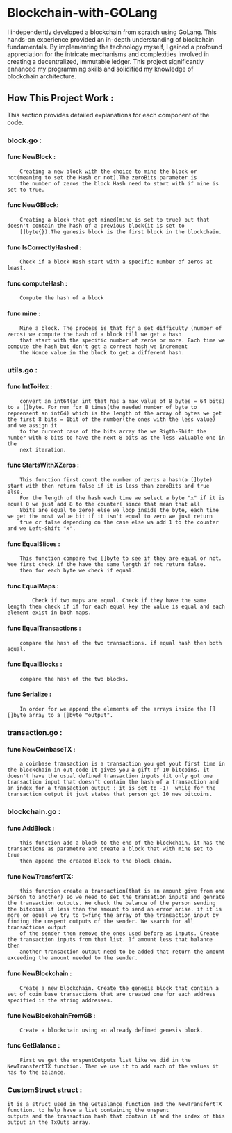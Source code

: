 # Blockchain-with-GOLang

I independently developed a blockchain from scratch using GoLang. This hands-on experience provided an in-depth understanding of blockchain fundamentals. By implementing the technology myself, I gained a profound appreciation for the intricate mechanisms and complexities involved in creating a decentralized, immutable ledger. This project significantly enhanced my programming skills and solidified my knowledge of blockchain architecture.

## How This Project Work :
This section provides detailed explanations for each component of the code.

### block.go :


#### func NewBlock :
        Creating a new block with the choice to mine the block or not(meaning to set the Hash or not).The zeroBits parameter is
        the number of zeros the block Hash need to start with if mine is set to true.

#### func NewGBlock:
        Creating a block that get mined(mine is set to true) but that doesn't contain the hash of a previous block(it is set to
        []byte{}).The genesis block is the first block in the blockchain.

#### func IsCorrectlyHashed :
        Check if a block Hash start with a specific number of zeros at least.

#### func computeHash :
        Compute the hash of a block

#### func mine :
        Mine a block. The process is that for a set difficulty (number of zeros) we compute the hash of a block till we get a hash
        that start with the specific number of zeros or more. Each time we compute the hash but don't get a correct hash we increment
        the Nonce value in the block to get a different hash.


### utils.go :


#### func IntToHex :
        convert an int64(an int that has a max value of 8 bytes = 64 bits) to a []byte. For num for 8 times(the needed number of byte to reprensent an int64) which is the length of the array of bytes we get the first 8 bits = 1bit of the number(the ones with the less value) and we assign it
        to the current case of the bits array the we Rigth-Shift the number with 8 bits to have the next 8 bits as the less valuable one in the
        next iteration.

#### func StartsWithXZeros :
        This function first count the number of zeros a hash(a []byte) start with then return false if it is less than zeroBits and true else.
        For the length of the hash each time we select a byte "x" if it is equal 0 we just add 8 to the counter( since that mean that all
        8bits are equal to zero) else we loop inside the byte, each time we get the most value bit if it isn't equal to zero we just return
        true or false depending on the case else wa add 1 to the counter and we Left-Shift "x".

#### func EqualSlices :
        This function compare two []byte to see if they are equal or not. Wee first check if the have the same length if not return false.
        then for each byte we check if equal.

#### func EqualMaps :
            Check if two maps are equal. Check if they have the same length then check if if for each equal key the value is equal and each element exist in both maps.

#### func EqualTransactions :
        compare the hash of the two transactions. if equal hash then both equal.

#### func EqualBlocks :
        compare the hash of the two blocks.

#### func Serialize :
        In order for we append the elements of the arrays inside the [][]byte array to a []byte "output".


### transaction.go :


#### func NewCoinbaseTX :
        a coinbase transaction is a transaction you get yout first time in the blockchain in out code it gives you a gift of 10 bitcoins. it doesn't have the usual defined transaction inputs (it only got one transaction input that doesn't contain the hash of a transaction and an index for a transaction output : it is set to -1)  while for the transaction output it just states that person got 10 new bitcoins.


### blockchain.go :


#### func AddBlock :
        this function add a block to the end of the blockchain. it has the transactions as parametre and create a block that with mine set to true
        then append the created block to the block chain.

#### func NewTransfertTX:
        this function create a transaction(that is an amount give from one person to another) so we need to set the transation inputs and genrate the transaction outputs. We check the balance of the person sending the bitcoins if less than the amount to send an error arise. if it is more or equal we try to t=finc the array of the transaction input by finding the unspent outputs of the sender. We search for all transactions output
        of the sender then remove the ones used before as inputs. Create the transaction inputs from that list. If amount less that balance then
        another transaction output need to be added that return the amount exceeding the amount needed to the sender.

#### func NewBlockchain :
        Create a new blockchain. Create the genesis block that contain a set of coin base transactions that are created one for each address specified in the string addresses.

#### func NewBlockchainFromGB :
        Create a blockchain using an already defined genesis block.

#### func GetBalance :
        First we get the unspentOutputs list like we did in the NewTransfertTX function. Then we use it to add each of the values it has to the balance.


### CustomStruct struct :
    it is a struct used in the GetBalance function and the NewTransfertTX function. to help have a list containing the unspent
    outputs and the transaction hash that contain it and the index of this output in the TxOuts array.
